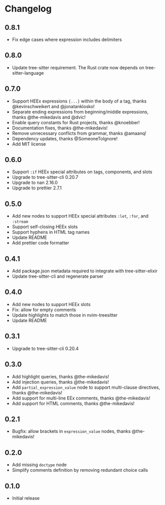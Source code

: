 # Changelog

## 0.8.1

- Fix edge cases where expression includes delimiters

## 0.8.0

- Update tree-sitter requirement. The Rust crate now depends on tree-sitter-language

## 0.7.0

- Support HEEx expressions `{...}` within the body of a tag, thanks @kevinschweikert and @jonatanklosko!
- Separate ending expressions from beginning/middle expressions, thanks @the-mikedavis and @dvic!
- Enable query constants for Rust projects, thanks @knoebber!
- Documentation fixes, thanks @the-mikedavis!
- Remove unnecessary conflicts from grammar, thanks @amaanq!
- Dependency updates, thanks @SomeoneToIgnore!
- Add MIT license

## 0.6.0

- Support `:if` HEEx special attributes on tags, components, and slots
- Upgrade to tree-sitter-cli 0.20.7
- Upgrade to nan 2.16.0
- Upgrade to prettier 2.7.1

## 0.5.0

- Add new nodes to support HEEx special attributes `:let`, `:for`, and `:stream`
- Support self-closing HEEx slots
- Support hyphens in HTML tag names
- Update README
- Add prettier code formatter

## 0.4.1

- Add package.json metadata required to integrate with tree-sitter-elixir
- Update tree-sitter-cli and regenerate parser

## 0.4.0

- Add new nodes to support HEEx slots
- Fix: allow for empty comments
- Update highlights to match those in nvim-treesitter
- Update README

## 0.3.1

- Upgrade to tree-sitter-cli 0.20.4

## 0.3.0

- Add highlight queries, thanks @the-mikedavis!
- Add injection queries, thanks @the-mikedavis!
- Add `partial_expression_value` node to support multi-clause directives, thanks @the-mikedavis!
- Add support for multi-line EEx comments, thanks @the-mikedavis!
- Add support for HTML comments, thanks @the-mikedavis!

## 0.2.1

- Bugfix: allow brackets in `expression_value` nodes, thanks @the-mikedavis!

## 0.2.0

- Add missing `doctype` node
- Simplify comments definition by removing redundant choice calls

## 0.1.0

- Initial release
